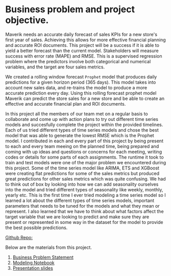 # Business problem and project objective.

Maverik needs an accurate daily forecast of sales KPIs for a new store's first year of sales. Achieving this allows for more effective financial planning and accurate ROI documents. This project will be a success if it is able to yield a better forecast than the current model. Stakeholders will measure success with error rate (MAPE) and RMSE. This is a supervised regression problem where the predictors involve both categorical and numerical variables, and the target are four sales metrics. 

We created a rolling window forecast ```Prophet``` model that produces daily predictions for a given horizon period (365 days). This model takes into account new sales data, and re-trains the model to produce a more accurate prediction every day. Using this rolling forecast prophet model Maverik can predict the store sales for a new store and be able to create an effective and accurate financial plan and ROI documents.

In this project all the members of our team met on a regular basis to collaborate and come up with action plans to try out different time series models and succesfully complete the project within the provided timelines. Each of us tried different types of time series models and chose the best model that was able to generate the lowest RMSE which is the Prophet model. I contributed in each and every part of this project by being present to each and every team meeing on the planned time, being prepared and coming with up ideas and questions or concerns for each meeting, writing codes or details for some parts of each assignments. The runtime it took to train and test models were one of the major problem we encountered during this project. Some of the time series model like ARIMA, ETS and XGBoost were creating flat predictions for some of the sales metrics but produced great predictions for other sales metrics which was quite confusing. We had to think out of box by looking into how we can add seasonality ourselves into the model and tried different types of seasonality like weekly, monthly, yearly etc. This is the first time I ever tried modeling a time series model so I learned a lot about the different types of time series models, important parameters that needs to be tuned for the models and what they mean or represent. I also learned that we have to think about what factors affect the target variable that we are looking to predict and make sure they are present or represented in some way in the dataset for the model to provide the best possible predictions.

[Github Repo:](https://github.com/bvasherchan/ProphetTimeSeriesModel)

Below are the materials from this project.

1. [Business Problem Statement](BusinessProblemStatement)
2. [Modeling Notebook](https://github.com/bvasherchan/ProphetTimeSeriesModel/blob/main/ProphetModel.ipynb)
3. [Presentation slides](https://github.com/bvasherchan/ProphetTimeSeriesModel/blob/main/Maverik%20Revenue%20Forecast%20Slides.pdf)


